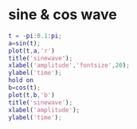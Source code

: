 


# sine & cos wave

```matlab
t = -pi:0.1:pi;
a=sin(t);
plot(t,a,'r')
title('sinewave');
xlabel('amplitude','fontsize',20);
ylabel('time');
hold on
b=cos(t);
plot(t,b,'b')
title('sinewave');
xlabel('amplitude');
ylabel('time');
```


